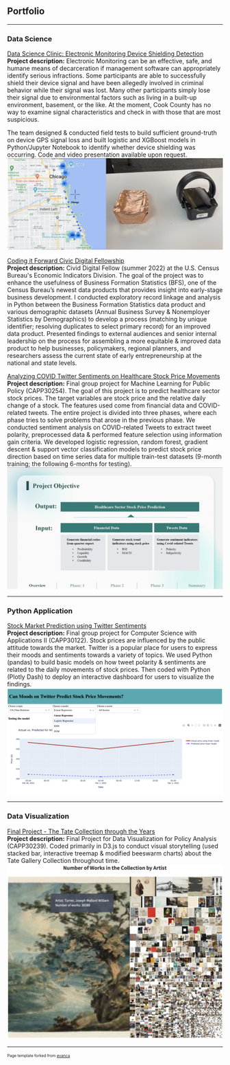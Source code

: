## Portfolio

---
### Data Science
[Data Science Clinic: Electronic Monitoring Device Shielding Detection](https://drive.google.com/file/d/1aoW09WtfLm_2ymvJRobTAXZmZ3c5kQtR/view?usp=share_link)
<br>
**Project description:** Electronic Monitoring can be an effective, safe, and humane means of decarceration if management software can appropriately identify serious infractions. Some participants are able to successfully shield their device signal and have been allegedly involved in criminal behavior while their signal was lost. Many other participants simply lose their signal due to
environmental factors such as living in a built-up environment, basement, or the like. At the moment, Cook County has no way to examine signal characteristics and check in with those that are most suspicious. 

The team designed & conducted field tests to build sufficient ground-truth on device GPS signal loss and built logistic and XGBoost models in Python/Jupyter Notebook to identify whether device shielding was occurring. Code and video presentation available upon request.
<img src="images/RISC.png?raw=true"/>

[Coding it Forward Civic Digital Fellowship](https://github.com/codingitforward/cdf2022/blob/main/Carolyn_Liu.pdf)
<br>
**Project description:** Civid Digital Fellow (summer 2022) at the U.S. Census Bureau's Economic Indicators Division. The goal of the project was to enhance the usefulness of Business Formation Statistics (BFS), one of the Census Bureau’s newest data products that provides insight into early-stage business development. I conducted exploratory record linkage and analysis in Python between the Business Formation Statistics data product and various demographic datasets (Annual Business Survey & Nonemployer Statistics by Demographics) to develop a process (matching by unique identifier; resolving duplicates to select primary record) for an improved data product. Presented findings to external audiences and senior internal leadership on the process for assembling a more equitable & improved data product to help businesses, policymakers, regional planners, and researchers assess the current state of early entrepreneurship at the national and state levels.

[Analyzing COVID Twitter Sentiments on Healthcare Stock Price Movements](https://github.com/Crliu4/capp30254_fight_potatoes.git)
<br>
**Project description:** Final group project for Machine Learning for Public Policy (CAPP30254). The goal of this project is to predict healthcare sector stock prices. The target variables are stock price and the relative daily change of a stock. The features used come from financial data and COVID-related tweets. The entire project is divided into three phases, where each phase tries to solve problems that arose in the previous phase. We conducted sentiment analysis on COVID-related Tweets to extract tweet polarity, preprocessed data & performed feature selection using information gain criteria. We developed logistic regression, random forest, gradient descent & support vector classification models to predict stock price direction based on time series data for multiple train-test datasets (9-month training; the following 6-months for testing).
<img src="images/CAPP30254.png?raw=true"/>

---

### Python Application
[Stock Market Prediction using Twitter Sentiments](https://github.com/uchicago-CAPP30122-win-2022/proj-fight_potatoes)
<br>
**Project description:** Final group project for Computer Science with Applications II (CAPP30122). Stock prices are influenced by the public attitude towards the market. Twitter is a popular place for users to express their moods and sentiments towards a
variety of topics. We used Python (pandas) to build basic models on how tweet polarity & sentiments are related to the daily movements of stock prices. Then coded with Python (Plotly Dash) to deploy an interactive dashboard for users to visualize the findings.
<img src="images/CAPP30122.png?raw=true"/>

---

### Data Visualization
[Final Project - The Tate Collection through the Years](https://crliu4.github.io/CAPP30239_FA22/final_project/code/project.html)
<br>
**Project description:** Final Project for Data Visualization for Policy Analysis (CAPP30239). Coded primarily in D3.js to conduct visual storytelling (used stacked bar, interactive treemap & modified beeswarm charts) about the Tate Gallery Collection throughout time.
<img src="images/Dataviz.png?raw=true"/>


---
<p style="font-size:9px">Page template forked from <a href="https://github.com/evanca/quick-portfolio">evanca</a></p>
<!-- Remove above link if you don't want to attibute -->
